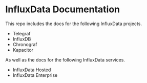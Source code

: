 # InfluxData Documentation

This repo includes the docs for the following InfluxData projects.

- Telegraf
- InfluxDB
- Chronograf
- Kapacitor

As well as the docs for the following InfluxData services.

- InfluxData Hosted
- InfluxData Enterprise